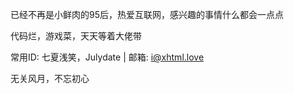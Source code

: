 已经不再是小鲜肉的95后，热爱互联网，感兴趣的事情什么都会一点点

代码烂，游戏菜，天天等着大佬带

常用ID: 七夏浅笑，Julydate   |   邮箱: i@xhtml.love

无关风月，不忘初心